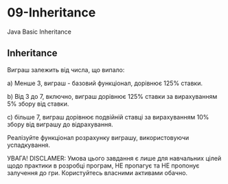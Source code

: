 # 09-Inheritance
Java Basic Inheritance


Inheritance
--------------
Виграш залежить від числа, що випало:

a) Менше 3, виграш - базовий функціонал, дорівнює 125% ставки.

b) Від 3 до 7, включно, виграш дорівнює 125% ставки за вирахуванням 5% збору від ставки.

c) більше 7, виграш дорівнює подвійній ставці за вирахуванням 10% збору від виграшу до відрахування.

Реалізуйте функціонал розрахунку виграшу, використовуючи успадкування.

УВАГА!
DISCLAMER: Умова цього завдання є лише для навчальних цілей щодо практики в розробці програм, НЕ пропагує та НЕ пропонує залучення до гри.
Користуйтесь власними активами обачно.
